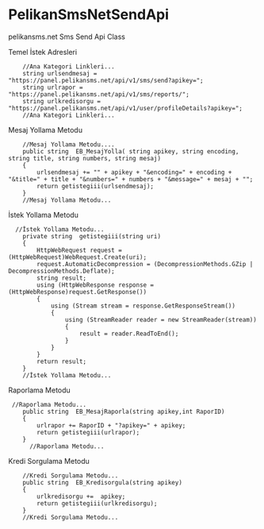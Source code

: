 # PelikanSmsNetSendApi
pelikansms.net Sms Send Api Class

Temel İstek Adresleri

		//Ana Kategori Linkleri...
        string urlsendmesaj = "https://panel.pelikansms.net/api/v1/sms/send?apikey=";
        string urlrapor = "https://panel.pelikansms.net/api/v1/sms/reports/";
        string urlkredisorgu = "https://panel.pelikansms.net/api/v1/user/profileDetails?apikey=";
		//Ana Kategori Linkleri...	
  
 Mesaj Yollama Metodu
 
  		//Mesaj Yollama Metodu....
        public string  EB_MesajYolla( string apikey, string encoding, string title, string numbers, string mesaj)
        {
            urlsendmesaj += "" + apikey + "&encoding=" + encoding + "&title=" + title + "&numbers=" + numbers + "&message=" + mesaj + "";
            return getistegiii(urlsendmesaj);
        }
		//Mesaj Yollama Metodu...	
  
  İstek Yollama Metodu
  
      //İstek Yollama Metodu...
        private string  getistegiii(string uri)
        {
            HttpWebRequest request = (HttpWebRequest)WebRequest.Create(uri);
            request.AutomaticDecompression = (DecompressionMethods.GZip | DecompressionMethods.Deflate);
            string result;
            using (HttpWebResponse response = (HttpWebResponse)request.GetResponse())
            {
                using (Stream stream = response.GetResponseStream())
                {
                    using (StreamReader reader = new StreamReader(stream))
                    {
                        result = reader.ReadToEnd();
                    }
                }
            }
            return result;
        }
	   	//İstek Yollama Metodu...
  
  Raporlama Metodu
   
     //Raporlama Metodu...
        public string  EB_MesajRaporla(string apikey,int RaporID)
        {
            urlrapor += RaporID + "?apikey=" + apikey;
            return getistegiii(urlrapor);
        }
		  //Raporlama Metodu...
   
  Kredi Sorgulama Metodu
  
  		//Kredi Sorgulama Metodu...
        public string  EB_Kredisorgula(string apikey)
        {
            urlkredisorgu +=  apikey;
            return getistegiii(urlkredisorgu);
        }
		//Kredi Sorgulama Metodu...
